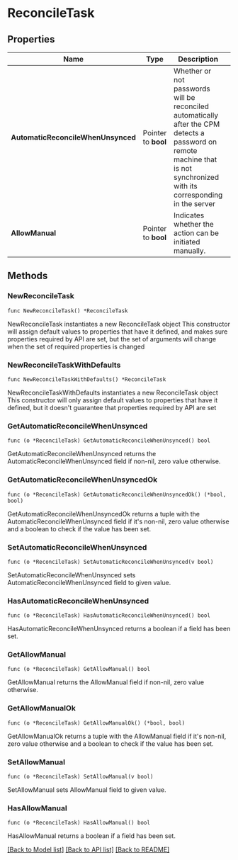# ReconcileTask

## Properties

Name | Type | Description | Notes
------------ | ------------- | ------------- | -------------
**AutomaticReconcileWhenUnsynced** | Pointer to **bool** | Whether or not passwords will be reconciled automatically after the CPM detects a password on remote machine that is not synchronized with its corresponding in the server | [optional] 
**AllowManual** | Pointer to **bool** | Indicates whether the action can be initiated manually. | [optional] 

## Methods

### NewReconcileTask

`func NewReconcileTask() *ReconcileTask`

NewReconcileTask instantiates a new ReconcileTask object
This constructor will assign default values to properties that have it defined,
and makes sure properties required by API are set, but the set of arguments
will change when the set of required properties is changed

### NewReconcileTaskWithDefaults

`func NewReconcileTaskWithDefaults() *ReconcileTask`

NewReconcileTaskWithDefaults instantiates a new ReconcileTask object
This constructor will only assign default values to properties that have it defined,
but it doesn't guarantee that properties required by API are set

### GetAutomaticReconcileWhenUnsynced

`func (o *ReconcileTask) GetAutomaticReconcileWhenUnsynced() bool`

GetAutomaticReconcileWhenUnsynced returns the AutomaticReconcileWhenUnsynced field if non-nil, zero value otherwise.

### GetAutomaticReconcileWhenUnsyncedOk

`func (o *ReconcileTask) GetAutomaticReconcileWhenUnsyncedOk() (*bool, bool)`

GetAutomaticReconcileWhenUnsyncedOk returns a tuple with the AutomaticReconcileWhenUnsynced field if it's non-nil, zero value otherwise
and a boolean to check if the value has been set.

### SetAutomaticReconcileWhenUnsynced

`func (o *ReconcileTask) SetAutomaticReconcileWhenUnsynced(v bool)`

SetAutomaticReconcileWhenUnsynced sets AutomaticReconcileWhenUnsynced field to given value.

### HasAutomaticReconcileWhenUnsynced

`func (o *ReconcileTask) HasAutomaticReconcileWhenUnsynced() bool`

HasAutomaticReconcileWhenUnsynced returns a boolean if a field has been set.

### GetAllowManual

`func (o *ReconcileTask) GetAllowManual() bool`

GetAllowManual returns the AllowManual field if non-nil, zero value otherwise.

### GetAllowManualOk

`func (o *ReconcileTask) GetAllowManualOk() (*bool, bool)`

GetAllowManualOk returns a tuple with the AllowManual field if it's non-nil, zero value otherwise
and a boolean to check if the value has been set.

### SetAllowManual

`func (o *ReconcileTask) SetAllowManual(v bool)`

SetAllowManual sets AllowManual field to given value.

### HasAllowManual

`func (o *ReconcileTask) HasAllowManual() bool`

HasAllowManual returns a boolean if a field has been set.


[[Back to Model list]](../README.md#documentation-for-models) [[Back to API list]](../README.md#documentation-for-api-endpoints) [[Back to README]](../README.md)


